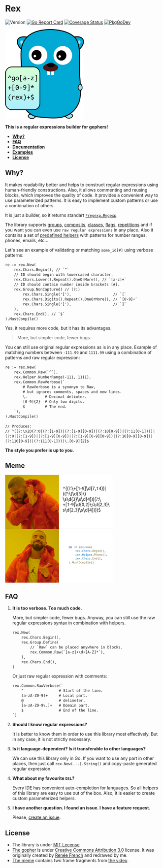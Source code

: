 # Rex

![Version](https://img.shields.io/github/v/tag/hedhyw/rex)
[![Go Report Card](https://goreportcard.com/badge/github.com/hedhyw/rex)](https://goreportcard.com/report/github.com/hedhyw/rex)
[![Coverage Status](https://coveralls.io/repos/github/hedhyw/rex/badge.svg?branch=main)](https://coveralls.io/github/hedhyw/rex?branch=main)
[![PkgGoDev](https://pkg.go.dev/badge/github.com/hedhyw/rex)](https://pkg.go.dev/github.com/hedhyw/rex?tab=doc)

![rex-gopher](_docs/gopher.png)

**This is a regular expressions builder for gophers!**

- **[Why?](#why)**
- **[FAQ](#faq)**
- **[Documentation](_docs/library.md)**
- **[Examples](pkg/examples_test.go)**
- **[License](#license)**

## Why?

It makes readability better and helps to construct regular expressions using human-friendly constructions. Also, it allows commenting and reusing blocks, which improves the quality of code. It provides a convenient way to use parameterized patterns. It is easy to implement custom patterns or use a combination of others.

It is just a builder, so it returns standart [`*regexp.Regexp`](https://pkg.go.dev/regexp#Regexp).

The library supports [groups](_docs/library.md#groups), [composits](_docs/library.md#groups), [classes](_docs/library.md#character-classes), [flags](_docs/library.md#flags), [repetitions](_docs/library.md#repetitions) and if you want you can even use `raw regular expressions` in any place. Also it contains a set of [predefined helpers](_docs/library.md#helper) with patterns for number ranges, phones, emails, etc...

Let's see an example of validating or matching `some_id[#]` using verbose patterns:
```golang
re := rex.New(
    rex.Chars.Begin(), // `^`
    // ID should begin with lowercased character.
    rex.Chars.Lower().Repeat().OneOrMore(), // `[a-z]+`
    // ID should contain number inside brackets [#].
    rex.Group.NonCaptured( // (?:)
        rex.Chars.Single('['),                   // `[`
        rex.Chars.Digits().Repeat().OneOrMore(), // `[0-9]+`
        rex.Chars.Single(']'),                   // `]`
    ),
    rex.Chars.End(), // `$`
).MustCompile()
```

Yes, it requires more code, but it has its advantages.
> More, but simpler code, fewer bugs.

You can still use original regular expressions as is in any place. Example of
matching numbers between `-111.99` and `1111.99` using a combination of
patterns and raw regular expression:

```golang
re := rex.New(
    rex.Common.Raw(`^`),
    rex.Helper.NumberRange(-111, 1111),
    rex.Common.RawVerbose(`
        # RawVerbose is a synonym to Raw,
        # but ignores comments, spaces and new lines.
        \.        # Decimal delimter.  
        [0-9]{2}  # Only two digits.
        $         # The end.
    `),
).MustCompile()

// Produces:
// ^((?:\x2D(?:0|(?:[1-9])|(?:[1-9][0-9])|(?:10[0-9])|(?:11[0-1])))|(?:0|(?:[1-9])|(?:[1-9][0-9])|(?:[1-9][0-9][0-9])|(?:10[0-9][0-9])|(?:110[0-9])|(?:111[0-1])))\.[0-9]{2}$
```

**The style you prefer is up to you.**

## Meme

<img alt="Drake Hotline Bling meme" width=350px src="_docs/meme.png" />

## FAQ

1. **It is too verbose. Too much code.**

    More, but simpler code, fewer bugs.
    Anyway, you can still use the raw regular expressions syntax in combination with helpers.
    ```golang
    rex.New(
        rex.Chars.Begin(),
        rex.Group.Define(
            // `Raw` can be placed anywhere in blocks.
            rex.Common.Raw(`[a-z]+\d+[A-Z]*`),
        ),
        rex.Chars.End(),
    )
    ```
    Or just raw regular expression with comments:
    ```golang
    rex.Common.RawVerbose(`
        ^                # Start of the line.
        [a-zA-Z0-9]+     # Local part.
        @                # delimeter.
        [a-zA-Z0-9\.]+   # Domain part.
        $                # End of the line.
    `)
    ```

2. **Should I know regular expressions?**

   It is better to know them in order to use this library most effectively.
   But in any case, it is not strictly necessary.

3. **Is it language-dependent? Is it transferable to other languages?**

   We can use this library only in Go. If you want to use any part
   in other places, then just call `rex.New(...).String()` and copy-paste
   generated regular expression.

4. **What about my favourite `DSL`?**

   Every IDE has convenient auto-completion for languages. So all helpers
   of this library are easy to use out of the box. Also, it is easier
   to create custom parameterized helpers.

5. **I have another question. I found an issue. I have a feature request.**

   Please, [create an issue](https://github.com/hedhyw/rex/issues/new?labels=question&title=I+have+a+question).

## License

- The library is under [MIT Lecense](LICENSE)
- [The gopher](_docs/gopher.png) is under [Creative Commons Attribution 3.0](https://creativecommons.org/licenses/by/3.0/) license. It was originally created by [Renée French](https://en.wikipedia.org/wiki/Ren%C3%A9e_French) and redrawed by me.
- [The meme](_docs/meme.png) contains two frame fragments from [the video](https://www.youtube.com/watch?v=uxpDa-c-4Mc).
